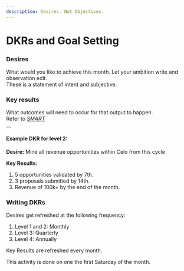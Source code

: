 ```yaml
---
description: Desires. Not Objectives.
---
```


# DKRs and Goal Setting

### Desires 

What would you like to achieve this month. Let your ambition write and observation edit.   
These is a statement of intent and subjective.

### Key results

What outcomes will need to occur for that output to happen.  
Refer to [_SMART_](https://youtu.be/U4IU-y9-J8Q?t=19)  
__

#### Example DKR for level 2:

**Desire:** Mine all revenue opportunities within Celo from this cycle

**Key Results:**

1. 5 opportunities validated by 7th.
2. 3 proposals submitted by 14th.
3. Revenue of 100k+ by the end of the month.



### Writing DKRs

Desires get refreshed at the following frequency:

1. Level 1 and 2: Monthly
2. Level 3: Quarterly
3. Level 4: Annually

Key Results are refreshed every month.

This activity is done on one the first Saturday of the month.  


  




